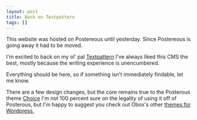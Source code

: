 ```yaml
---
layout: post
title: Back on Textpattern
tags: []
---
```


This website was hosted on Postereous until yesterday. Since Postereous is going away it had to be moved.

I'm excited to back on my ol' pal [Textpattern](http://textpattern.com/) I've always liked this CMS the best, mostly because the writing experience is unencumbered.

Everything should be here, so if something isn't immediately findable, let me know.

There are a few design changes, but the core remains true to the Posterous theme [Choice](http://www.obox-design.com/view_item.cfm/title/weve-released-4-new-posterous-themes-and-they-are-free) I'm not 100 percent sure on the legality of using it off of Posterous, but I'm happy to suggest you check out Obox's other [themes for Wordpress.](http://www.obox-design.com/themes.cfm)
